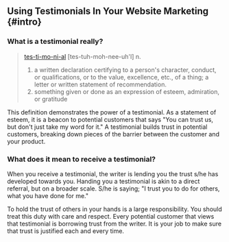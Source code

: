 Using Testimonials In Your Website Marketing {#intro}
-----------------------------------------------------

### What is a testimonial really?

> [tes-ti-mo-ni-al](http://dictionary.reference.com/browse/testimonial) [tes-tuh-moh-nee-uh'l] n.
> 1. a written declaration certifying to a person's character, conduct, or qualifications, or to the value, excellence, etc., of a thing; a letter or written statement of recommendation.
> 2. something given or done as an expression of esteem, admiration, or gratitude

This definition demonstrates the power of a testimonial. As a statement of esteem, it is a beacon to potential customers that says "You can trust us, but don't just take my word for it." A testimonial builds trust in potential customers, breaking down pieces of the barrier between the customer and your product.


### What does it mean to receive a testimonial?

When you receive a testimonial, the writer is lending you the trust s/he has developed towards you. Handing you a testimonial is akin to a direct referral, but on a broader scale. S/he is saying; "I trust you to do for others, what you have done for me."

To hold the trust of others in your hands is a large responsibility. You should treat this duty with care and respect. Every potential customer that views that testimonial is borrowing trust from the writer. It is your job to make sure that trust is justified each and every time.

